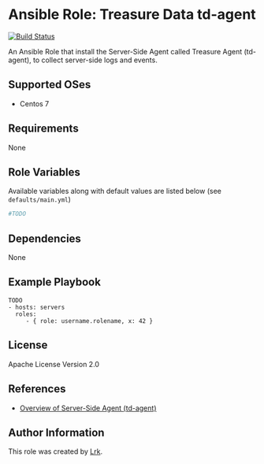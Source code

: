 Ansible Role: Treasure Data td-agent
=========
[![Build Status](https://travis-ci.org/lrk/ansible-tdagent.svg?branch=master)](https://travis-ci.org/lrk/ansible-tdagent)

An Ansible Role that install the Server-Side Agent called Treasure Agent (td-agent), to collect server-side logs and events.

Supported OSes
--------------
- Centos 7

Requirements
------------

None

Role Variables
--------------

Available variables along with default values are listed below (see `defaults/main.yml`)
```yml
#TODO
```

Dependencies
------------

None

Example Playbook
----------------

    TODO
    - hosts: servers
      roles:
         - { role: username.rolename, x: 42 }

License
-------

Apache License Version 2.0

References
----------

- [Overview of Server-Side Agent (td-agent)](https://docs.treasuredata.com/articles/td-agent)

Author Information
------------------
This role was created by [Lrk](https://github.com/lrk).
